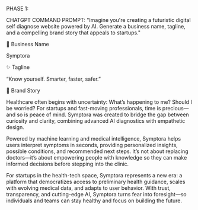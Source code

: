 


PHASE 1:

CHATGPT COMMAND PROMPT:
 "Imagine you're creating a futuristic digital self diagnose website powered by AI. Generate a business name, tagline, and a compelling brand story that appeals to startups."



🏥 Business Name

Symptora

✨ Tagline

“Know yourself. Smarter, faster, safer.”

📖 Brand Story

Healthcare often begins with uncertainty: What’s happening to me? Should I be worried? For startups and fast-moving professionals, time is precious—and so is peace of mind. Symptora was created to bridge the gap between curiosity and clarity, combining advanced AI diagnostics with empathetic design.

Powered by machine learning and medical intelligence, Symptora helps users interpret symptoms in seconds, providing personalized insights, possible conditions, and recommended next steps. It’s not about replacing doctors—it’s about empowering people with knowledge so they can make informed decisions before stepping into the clinic.

For startups in the health-tech space, Symptora represents a new era: a platform that democratizes access to preliminary health guidance, scales with evolving medical data, and adapts to user behavior. With trust, transparency, and cutting-edge AI, Symptora turns fear into foresight—so individuals and teams can stay healthy and focus on building the future.